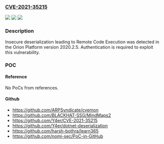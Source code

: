### [CVE-2021-35215](https://cve.mitre.org/cgi-bin/cvename.cgi?name=CVE-2021-35215)
![](https://img.shields.io/static/v1?label=Product&message=Orion%20Platform%20&color=blue)
![](https://img.shields.io/static/v1?label=Version&message=2020.2.5%20and%20previous%20versions%20%3C%202020.2.6%20&color=brighgreen)
![](https://img.shields.io/static/v1?label=Vulnerability&message=CWE-502%20Deserialization%20of%20Untrusted%20Data&color=brighgreen)

### Description

Insecure deserialization leading to Remote Code Execution was detected in the Orion Platform version 2020.2.5. Authentication is required to exploit this vulnerability.

### POC

#### Reference
No PoCs from references.

#### Github
- https://github.com/ARPSyndicate/cvemon
- https://github.com/BLACKHAT-SSG/MindMaps2
- https://github.com/Y4er/CVE-2021-35215
- https://github.com/Y4er/dotnet-deserialization
- https://github.com/harsh-bothra/learn365
- https://github.com/nomi-sec/PoC-in-GitHub

